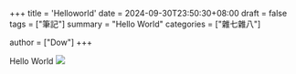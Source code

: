 +++
title = 'Helloworld'
date = 2024-09-30T23:50:30+08:00
draft = false
tags = ["筆記"]
summary = "Hello World"
categories = ["雜七雜八"]

author = ["Dow"]
+++

Hello World
![](https://c.tenor.com/x8v1oNUOmg4AAAAd/rickroll-roll.gif)
